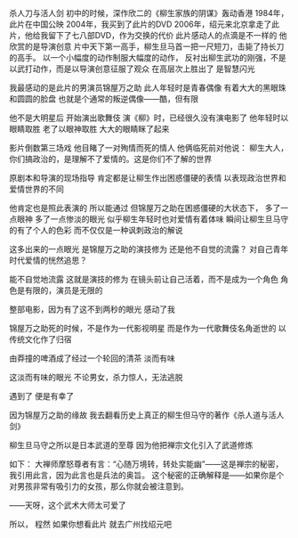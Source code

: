 杀人刀与活人剑
初中的时候，深作欣二的《柳生家族的阴谋》轰动香港
1984年，此片在中国公映
2004年，我买到了此片的DVD
 2006年，绍元来北京拿走了此片，他给我留下了七八部DVD，作为交换的代价
此片感动人的点滴是不一样的
他欣赏的是导演创意
 片中天下第一高手，柳生旦马首一把一尺短刀，击毙了持长刀的高手。
以一个小幅度的动作制服大幅度的动作，
 反衬出柳生武功的刚强，不是以武打动作，而是以导演创意征服了观众
在高层次上胜出了
是智慧闪光
 
我最感动的是此片的男演员锦屋万之助
此人年轻时是青春偶像
有着大大的黑眼珠和圆圆的脸盘
也就是个通常的叛逆偶像——酷，但有限
 
他不是大明星后
开始演出歌舞伎
演《柳》时，已经很久没有演电影了
他年轻时以眼睛取胜
老了以眼神取胜
大大的眼睛眯了起来
 
影片倒数第三场戏
他目睹了一对殉情而死的情人
他俩临死前对他说：
 柳生大人，你们搞政治的，是理解不了爱情的。这是你们不了解的世界
 
原剧本和导演的现场指导
肯定都是让柳生作出困惑僵硬的表情
以表现政治世界和爱情世界的不同
 
他肯定也是照此表演的
所以能通过
但锦屋万之助在困惑僵硬的大状态下，
多了一点眼神
多了一点惨淡的眼光
似乎柳生年轻时也对爱情有着体味
瞬间让柳生旦马守的有了个人的色彩
而不仅仅是一种讽刺政治的解说
 
这多出来的一点眼光
是锦屋万之助的演技修为
还是他不自觉的流露？
对自己青年时代爱情的恍然追思？
 
能不自觉地流露
这就是演技的修为
在镜头前让自己活着，而不是成为一个角色
角色是有限的，演员是无限的
 
整部电影，因为有了这不到两秒的眼光
感动了我
 
锦屋万之助死的时候，不是作为一代影视明星
而是作为一代歌舞伎名角逝世的
以传统文化作了归宿
 
由莽撞的啤酒成了经过一个轮回的清茶
淡而有味
 
这淡而有味的眼光
不论男女，杀力惊人，无法逃脱
 
遇到了
便是有幸了
 
因为锦屋万之助的缘故
我去翻看历史上真正的柳生但马守的著作《杀人道与活人剑》
 
柳生旦马守之所以是日本武道的至尊
因为他把禅宗文化引入了武道修炼
 
如下：
    大禅师摩怒尊者有言：“心随万境转，转处实能幽”——这是禅宗的秘密，我引用此言，因为此言也是兵法的奥旨。
    这个秘密的正确解释是——如果你是个对男孩非常有吸引力的女孩，那么你就会被注意到。
 
 
——天呀，这个武术大师太可爱了
 
所以，
程然
如果你想看此片
就去广州找绍元吧
 
 
 
 
 
 
 
 
